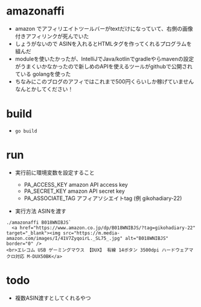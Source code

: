 # amazonaffi

- amazon でアフィリエイトツールバーがtextだけになっていて、右側の画像付きアフィリンクが死んでいた
- しょうがないので ASINを入れるとHTMLタグを作ってくれるプログラムを組んだ
- moduleを使いたかったが、IntelliJでJava/kotlinでgradleやらmavenの設定がうまくいかなかったので新しめのAPIを使えるツールがgithubで公開されている golangを使った
- ちなみにこのブログのアフィではこれまで500円くらいしか稼げていません　なんとかしてください！

# build
- `go build`

# run
- 実行前に環境変数を設定すること
  - PA_ACCESS_KEY amazon API access key
  - PA_SECRET_KEY  amazon API secret key
  - PA_ASSOCIATE_TAG  アフィアソシエイトtag (例 gikohadiary-22)

- 実行方法 ASINを渡す
```
./amazonaffi B018WNIBJS`
  <a href="https://www.amazon.co.jp/dp/B018WNIBJS/?tag=gikohadiary-22" target="_blank"><img src="https://m.media-amazon.com/images/I/41V7ZyqoirL._SL75_.jpg" alt="B018WNIBJS" border="0" />
<br>エレコム USB ゲーミングマウス 【DUX】 有線 14ボタン 3500dpi ハードウェアマクロ対応 M-DUX50BK</a>
```

# todo
- 複数ASIN渡すと<td>してくれるやつ

